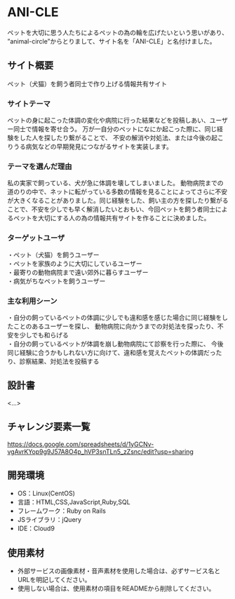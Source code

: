 # ANI-CLE
ペットを大切に思う人たちによるペットの為の輪を広げたいという思いがあり、<br>
”animal-circle”からとりまして、サイト名を「ANI-CLE」と名付けました。

## サイト概要
ペット（犬猫）を飼う者同士で作り上げる情報共有サイト

### サイトテーマ
ペットの身に起こった体調の変化や病院に行った結果などを投稿しあい、ユーザー同士で情報を寄せ合う。
万が一自分のペットになにか起こった際に、同じ経験をした人を探したり繋がることで、
不安の解消や対処法、または今後の起こりうる病気などの早期発見につながるサイトを実装します。

### テーマを選んだ理由
私の実家で飼っている、犬が急に体調を壊してしまいました。
動物病院までの道のりの中で、ネットに転がっている多数の情報を見ることによってさらに不安が大きくなることがありました。同じ経験をした、飼い主の方を探したり繋がることで、不安を少しでも早く解消したいとおもい、今回ペットを飼う者同士によるペットを大切にする人の為の情報共有サイトを作ることに決めました。

### ターゲットユーザ
・ペット（犬猫）を飼うユーザー<br>
・ペットを家族のように大切にしているユーザー<br>
・最寄りの動物病院まで遠い郊外に暮らすユーザー<br>
・病気がちなペットを飼うユーザー


### 主な利用シーン
・自分の飼っているペットの体調に少しでも違和感を感じた場合に同じ経験をしたことのあるユーザーを探し、
  動物病院に向かうまでの対処法を探ったり、不安を少しでも和らげる<br>
・自分の飼っているペットが体調を崩し動物病院にて診察を行った際に、
  今後同じ経験に合うかもしれない方に向けて、違和感を覚えたペットの体調だったり、診察結果、対処法を投稿する

## 設計書
<...>

## チャレンジ要素一覧
<https://docs.google.com/spreadsheets/d/1yGCNv-vgAvrKYop9g9J57A8O4p_hVP3snTLn5_zZsnc/edit?usp=sharing>

## 開発環境
- OS：Linux(CentOS)
- 言語：HTML,CSS,JavaScript,Ruby,SQL
- フレームワーク：Ruby on Rails
- JSライブラリ：jQuery
- IDE：Cloud9

## 使用素材
- 外部サービスの画像素材・音声素材を使用した場合は、必ずサービス名とURLを明記してください。
- 使用しない場合は、使用素材の項目をREADMEから削除してください。